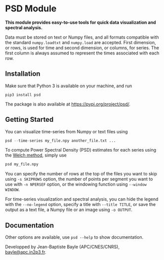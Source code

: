 # PSD Module


**This module provides easy-to-use tools for quick data visualization and spectral
analysis.**

Data must be stored on text or Numpy files, and all formats compatible with
the standard `numpy.loadtxt` and `numpy.load` are accepted. First dimension, or
rows, is used for time and second dimension, or columns, for series. The first
column is always assumed to represent the times associated with each row.

## Installation

Make sure that Python 3 is available on your machine, and run

```shell
pip3 install psd
```

The package is also available at https://pypi.org/project/psd/.

## Getting Started

You can visualize time-series from Numpy or text files using
```python
psd --time-series my_file.npy another_file.txt ...
```

To compute Power Spectral Density (PSD) estimates for each series using the
[Welch method](https://en.wikipedia.org/wiki/Welch%27s_method), simply use
```python
psd my_file.npy
```

You can specify the number of rows at the top of the files you want to skip
using `-s SKIPROWS` option, the number of points per segment you want to use
with `-n NPERSEF` option, or the windowing function using `--window WINDOW`.

For time-series visualization and spectral analysis, you can hide the legend
with the `--no-legend` option, specify a title with `--title TITLE`, or save
the output as a text file, a Numpy file or an image using `-o OUTPUT`.

## Documentation

Other options are available, use `psd --help` to show documentation.

Developped by Jean-Baptiste Bayle (APC/CNES/CNRS), bayle@apc.in2p3.fr.
